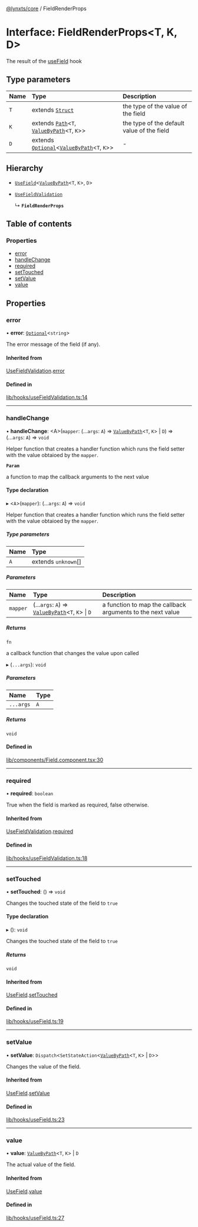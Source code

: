 [@lynxts/core](../README.md) / FieldRenderProps

# Interface: FieldRenderProps\<T, K, D\>

The result of the [useField](../README.md#usefield) hook

## Type parameters

| Name | Type | Description |
| :------ | :------ | :------ |
| `T` | extends [`Struct`](../README.md#struct) | the type of the value of the field |
| `K` | extends [`Path`](../README.md#path)\<`T`, [`ValueByPath`](../README.md#valuebypath)\<`T`, `K`\>\> | the type of the default value of the field |
| `D` | extends [`Optional`](../README.md#optional)\<[`ValueByPath`](../README.md#valuebypath)\<`T`, `K`\>\> | - |

## Hierarchy

- [`UseField`](UseField.md)\<[`ValueByPath`](../README.md#valuebypath)\<`T`, `K`\>, `D`\>

- [`UseFieldValidation`](UseFieldValidation.md)

  ↳ **`FieldRenderProps`**

## Table of contents

### Properties

- [error](FieldRenderProps.md#error)
- [handleChange](FieldRenderProps.md#handlechange)
- [required](FieldRenderProps.md#required)
- [setTouched](FieldRenderProps.md#settouched)
- [setValue](FieldRenderProps.md#setvalue)
- [value](FieldRenderProps.md#value)

## Properties

### error

• **error**: [`Optional`](../README.md#optional)\<`string`\>

The error message of the field (if any).

#### Inherited from

[UseFieldValidation](UseFieldValidation.md).[error](UseFieldValidation.md#error)

#### Defined in

[lib/hooks/useFieldValidation.ts:14](https://github.com/JoseLion/lynxts/blob/main/packages/core/src/lib/hooks/useFieldValidation.ts#L14)

___

### handleChange

• **handleChange**: \<A\>(`mapper`: (...`args`: `A`) => [`ValueByPath`](../README.md#valuebypath)\<`T`, `K`\> \| `D`) => (...`args`: `A`) => `void`

Helper function that creates a handler function which runs the field
setter with the value obtaioed by the `mapper`.

**`Param`**

a function to map the callback arguments to the next value

#### Type declaration

▸ \<`A`\>(`mapper`): (...`args`: `A`) => `void`

Helper function that creates a handler function which runs the field
setter with the value obtaioed by the `mapper`.

##### Type parameters

| Name | Type |
| :------ | :------ |
| `A` | extends `unknown`[] |

##### Parameters

| Name | Type | Description |
| :------ | :------ | :------ |
| `mapper` | (...`args`: `A`) => [`ValueByPath`](../README.md#valuebypath)\<`T`, `K`\> \| `D` | a function to map the callback arguments to the next value |

##### Returns

`fn`

a callback function that changes the value upon called

▸ (`...args`): `void`

##### Parameters

| Name | Type |
| :------ | :------ |
| `...args` | `A` |

##### Returns

`void`

#### Defined in

[lib/components/Field.component.tsx:30](https://github.com/JoseLion/lynxts/blob/main/packages/core/src/lib/components/Field.component.tsx#L30)

___

### required

• **required**: `boolean`

True when the field is marked as required, false otherwise.

#### Inherited from

[UseFieldValidation](UseFieldValidation.md).[required](UseFieldValidation.md#required)

#### Defined in

[lib/hooks/useFieldValidation.ts:18](https://github.com/JoseLion/lynxts/blob/main/packages/core/src/lib/hooks/useFieldValidation.ts#L18)

___

### setTouched

• **setTouched**: () => `void`

Changes the touched state of the field to `true`

#### Type declaration

▸ (): `void`

Changes the touched state of the field to `true`

##### Returns

`void`

#### Inherited from

[UseField](UseField.md).[setTouched](UseField.md#settouched)

#### Defined in

[lib/hooks/useField.ts:19](https://github.com/JoseLion/lynxts/blob/main/packages/core/src/lib/hooks/useField.ts#L19)

___

### setValue

• **setValue**: `Dispatch`\<`SetStateAction`\<[`ValueByPath`](../README.md#valuebypath)\<`T`, `K`\> \| `D`\>\>

Changes the value of the field.

#### Inherited from

[UseField](UseField.md).[setValue](UseField.md#setvalue)

#### Defined in

[lib/hooks/useField.ts:23](https://github.com/JoseLion/lynxts/blob/main/packages/core/src/lib/hooks/useField.ts#L23)

___

### value

• **value**: [`ValueByPath`](../README.md#valuebypath)\<`T`, `K`\> \| `D`

The actual value of the field.

#### Inherited from

[UseField](UseField.md).[value](UseField.md#value)

#### Defined in

[lib/hooks/useField.ts:27](https://github.com/JoseLion/lynxts/blob/main/packages/core/src/lib/hooks/useField.ts#L27)
